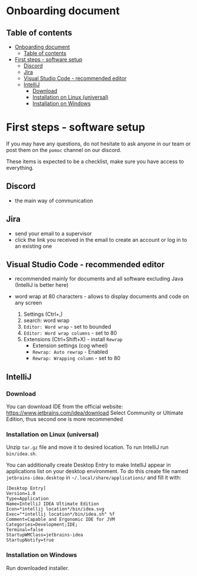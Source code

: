 # Onboarding document

## Table of contents

- [Onboarding document](#onboarding-document)
  - [Table of contents](#table-of-contents)
- [First steps - software setup](#first-steps---software-setup)
  - [Discord](#discord)
  - [Jira](#jira)
  - [Visual Studio Code - recommended editor](#visual-studio-code---recommended-editor)
  - [IntelliJ](#intellij)
    - [Download](#download)
    - [Installation on Linux (universal)](#installation-on-linux-universal)
    - [Installation on Windows](#installation-on-windows)

# First steps - software setup

If you may have any questions, do not hesitate to ask anyone in our team or post
them on the `pomoc` channel on our discord.

These items is expected to be a checklist, make sure you have access to
everything.

## Discord

- the main way of communication

## Jira

- send your email to a supervisor
- click the link you received in the email to create an account or log in to an
  existing one

## Visual Studio Code - recommended editor

- recommended mainly for documents and all software excluding Java (IntelliJ is
  better here)

- word wrap at 80 characters - allows to display documents and code on any
  screen
  1. Settings (Ctrl+,)
  2. search: word wrap
  3. `Editor: Word wrap` - set to bounded
  4. `Editor: Word wrap columns` - set to 80
  5. Extensions (Ctrl+Shift+X) - install `Rewrap`
     - Extension settings (cog wheel)
     -  `Rewrap: Auto rewrap` - Enabled
     -  `Rewrap: Wrapping column` - set to 80

## IntelliJ

### Download

You can download IDE from the official website:
https://www.jetbrains.com/idea/download
Select Community or Ultimate Edition, thus second one is more recommended

### Installation on Linux (universal)

Unzip `tar.gz` file and move it to desired location.
To run IntelliJ run `bin/idea.sh`.

You can additionally create Desktop Entry to make IntelliJ appear in
applications list on your desktop environment.
To do this create file named `jetbrains-idea.desktop` in
`~/.local/share/applications/` and fill it with:
```
[Desktop Entry]
Version=1.0
Type=Application
Name=IntelliJ IDEA Ultimate Edition
Icon=*intellij location*/bin/idea.svg
Exec="*intellij location*/bin/idea.sh" %f
Comment=Capable and Ergonomic IDE for JVM
Categories=Development;IDE;
Terminal=false
StartupWMClass=jetbrains-idea
StartupNotify=true
```

### Installation on Windows

Run downloaded installer.
